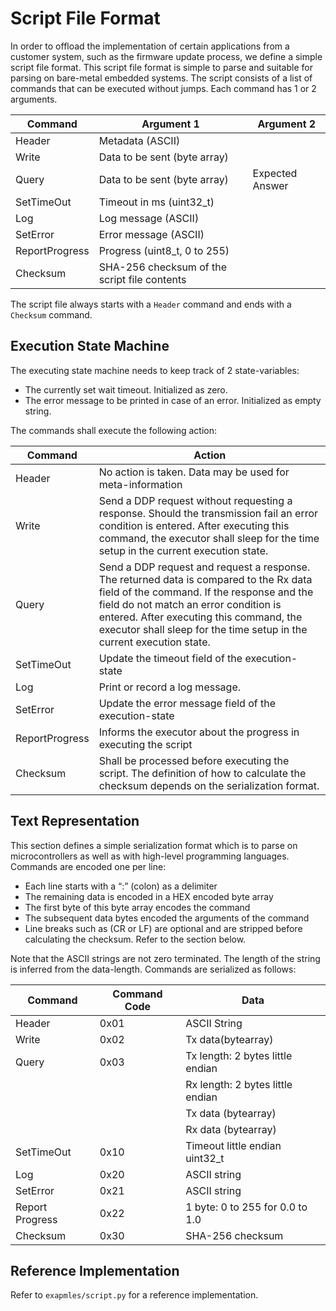 # Script File Format

In order to offload the implementation of certain applications from a customer system, such as the firmware update process, we define a simple script file format.
This script file format is simple to parse and suitable for parsing on bare-metal embedded systems.
The script consists of a list of commands that can be executed without jumps. Each command has 1 or 2 arguments.

| Command        | Argument 1                                   | Argument 2      |
| -------------- | -------------------------------------------- | --------------- |
| Header         | Metadata (ASCII)                             |                 |
| Write          | Data to be sent (byte array)                 |                 |
| Query          | Data to be sent (byte array)                 | Expected Answer |
| SetTimeOut     | Timeout in ms (uint32_t)                     |                 |
| Log            | Log message (ASCII)                          |                 |
| SetError       | Error message (ASCII)                        |                 |
| ReportProgress | Progress (uint8_t, 0 to 255)                 |                 |
| Checksum       | SHA-256 checksum of the script file contents |                 |

The script file always starts with a `Header` command and ends with a `Checksum` command.

## Execution State Machine

The executing state machine needs to keep track of 2 state-variables:

- The currently set wait timeout. Initialized as zero.
- The error message to be printed in case of an error. Initialized as empty string.

The commands shall execute the following action:

| Command        | Action                                                                                                                                                                                                                                                                                            |
| -------------- | ------------------------------------------------------------------------------------------------------------------------------------------------------------------------------------------------------------------------------------------------------------------------------------------------- |
| Header         | No action is taken. Data may be used for meta-information                                                                                                                                                                                                                                         |
| Write          | Send a DDP request without requesting a response. Should the transmission fail an error condition is entered. After executing this command, the executor shall sleep for the time setup in the current execution state.                                                                           |
| Query          | Send a DDP request and request a response. The returned data is compared to the Rx data field of the command. If the response and the field do not match an error condition is entered. After executing this command, the executor shall sleep for the time setup in the current execution state. |
| SetTimeOut     | Update the timeout field of the execution-state                                                                                                                                                                                                                                                   |
| Log            | Print or record a log message.                                                                                                                                                                                                                                                                    |
| SetError       | Update the error message field of the execution-state                                                                                                                                                                                                                                             |
| ReportProgress | Informs the executor about the progress in executing the script                                                                                                                                                                                                                                   |
| Checksum       | Shall be processed before executing the script. The definition of how to calculate the checksum depends on the serialization format.                                                                                                                                                              |

## Text Representation

This section defines a simple serialization format which is to parse on microcontrollers as well as with high-level programming languages.
Commands are encoded one per line:

- Each line starts with a “:” (colon) as a delimiter
- The remaining data is encoded in a HEX encoded byte array
- The first byte of this byte array encodes the command
- The subsequent data bytes encoded the arguments of the command
- Line breaks such as (CR or LF) are optional and are stripped before calculating the checksum. Refer to the section below.

Note that the ASCII strings are not zero terminated. The length of the string is inferred from the data-length.
Commands are serialized as follows:

| Command         | Command Code | Data                             |
| --------------- | ------------ | -------------------------------- |
| Header          | 0x01         | ASCII String                     |
| Write           | 0x02         | Tx data(bytearray)               |
| Query           | 0x03         | Tx length: 2 bytes little endian |
|                 |              | Rx length: 2 bytes little endian |
|                 |              | Tx data (bytearray)              |
|                 |              | Rx data (bytearray)              |
| SetTimeOut      | 0x10         | Timeout little endian uint32_t   |
| Log             | 0x20         | ASCII string                     |
| SetError        | 0x21         | ASCII string                     |
| Report Progress | 0x22         | 1 byte: 0 to 255 for 0.0 to 1.0  |
| Checksum        | 0x30         | SHA-256 checksum                 |

## Reference Implementation

Refer to `exapmles/script.py` for a reference implementation.
